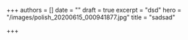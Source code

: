 +++
authors = []
date = ""
draft = true
excerpt = "dsd"
hero = "/images/polish_20200615_000941877.jpg"
title = "sadsad"

+++
